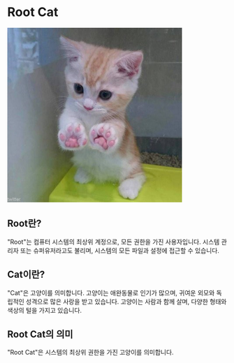 # Root Cat

![Root Cat 이미지](rootcat.jpg)

## Root란?
"Root"는 컴퓨터 시스템의 최상위 계정으로, 모든 권한을 가진 사용자입니다. 
시스템 관리자 또는 슈퍼유저라고도 불리며, 시스템의 모든 파일과 설정에 접근할 수 있습니다.

## Cat이란?
"Cat"은 고양이를 의미합니다. 고양이는 애완동물로 인기가 많으며, 
귀여운 외모와 독립적인 성격으로 많은 사랑을 받고 있습니다. 
고양이는 사람과 함께 살며, 다양한 형태와 색상의 털을 가지고 있습니다.

## Root Cat의 의미
"Root Cat"은 시스템의 최상위 권한을 가진 고양이를 의미합니다. 
